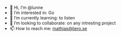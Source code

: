 - 👋 Hi, I’m @lunne
- 👀 I’m interested in: Go
- 🌱 I’m currently learning: to listen
- 💞️ I’m looking to collaborate: on any intresting project
- 📫 How to reach me: mathias@liero.se

<!---
lunne/lunne is a ✨ special ✨ repository because its `README.md` (this file) appears on your GitHub profile.
You can click the Preview link to take a look at your changes.
--->
